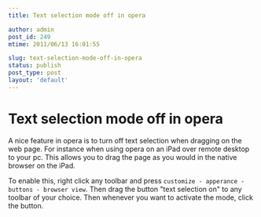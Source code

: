 ```yaml
---
title: Text selection mode off in opera

author: admin
post_id: 249
mtime: 2011/06/13 16:01:55

slug: text-selection-mode-off-in-opera
status: publish
post_type: post
layout: 'default'
---
```


# Text selection mode off in opera

A nice feature in opera is to turn off text selection when dragging on the web page. For instance when using opera on an iPad over remote desktop to your pc. This allows you to drag the page as you would in the native browser on the iPad. 

To enable this, right click any toolbar and press `customize - apperance - buttons - browser view`. Then drag the button "text selection on" to any toolbar of your choice. Then whenever you want to activate the mode, click the button.
